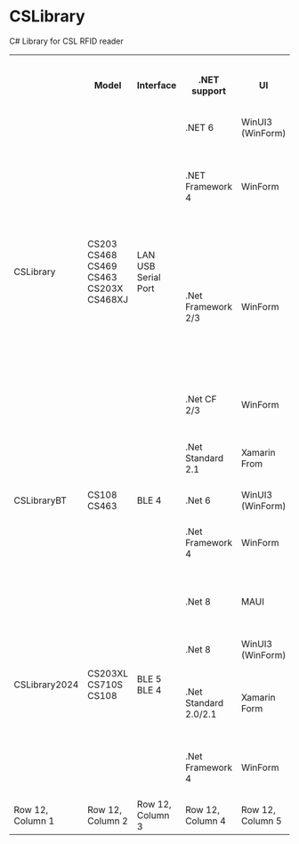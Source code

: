 # CSLibrary
C# Library for CSL RFID reader


<table>
  
  <tr>
    <th></th>
    <th>Model</th>
    <th>Interface</th>
    <th>.NET support</th>
    <th>UI</th>
    <th>OS Platform</th>
    <th>Project Name</th>
    <th>Library File Name</th>
    <th>Example Programs (All apps stored in github</th>
  </tr>
  
  <tr>
    <td rowspan="4">CSLibrary</td>
    <td rowspan="4">CS203<br>CS468<br>CS469<br>CS463<br>CS203X<br>CS468XJ</td>
    <td rowspan="4">LAN<br>USB<br>Serial Port</td>
    <td>.NET 6</td>
    <td>WinUI3 (WinForm)</td>
    <td>Win 10</td>
    <td>CSLibary-NET6</td>
    <td>CSLibrary.DLL</td>
    <td>(WIP)</td>
  </tr>
  
  <tr>
    <td>.NET Framework 4</td>
    <td>WinForm</td>
    <td>Win 7</td>
    <td>CSLibrary-NET4</td>
    <td>CSLibrary.DLL</td>
    <td>CS463-203X-468XJ-PC-Callback-Unified-SDK-App (form 3.1.228)</td>
  </tr>
  
  <tr>
    <td>.Net Framework 2/3</td>
    <td>WinForm</td>
    <td>Win XP</td>
    <td>CSLibrary-NET35<br>CSLibrary-NET2</td>
    <td>CSLibrary.DLL</td>
    <td>CS463-203X-468XJ-PC-Callback-Unified-SDK-App (to 3.1.227)<br>CSL-Multireader-Simple-Demo (Console mode)</td>
  </tr>
  
  <tr>
    <td>.Net CF 2/3</td>
    <td>WinForm</td>
    <td>WinCE</td>
    <td>CSLibrary-NETCF35<br>CSLibrary-NETCF2</td>
    <td>CSLibrary.DLL</td>
    <td>(End of support)</td>
  </tr>
  
  <tr>
    <td rowspan="3">CSLibraryBT</td>
    <td rowspan="3">CS108<br>CS463</td>
    <td rowspan="3">BLE 4</td>
    <td>.Net Standard 2.1</td>
    <td>Xamarin From</td>
    <td>iOS / Android</td>
    <td>CSLibraryBT-NETStandard21</td>
    <td>CSLibrary.DLL</td>
    <td>CS108-Mobile-CSharp-DotNetStd-App-v4</td>
  </tr>
  
  <tr>
    <td>.Net 6</td>
    <td>WinUI3 (WinForm)</td>
    <td>Win 10</td>
    <td>CSLibraryBT-NET6</td>
    <td>CSLibrary.DLL</td>
    <td>(WIP)</td>
  </tr>
  
  <tr>
    <td>.Net Framework 4</td>
    <td>WinForm</td>
    <td>Win 10</td>
    <td>CSLibraryBT-NET4</td>
    <td>CSLibrary.DLL</td>
    <td>CS108-Windows-CSharp-Desktop-Demo</td>
  </tr>
  
  <tr>
    <td rowspan="4">CSLibrary2024</td>
    <td rowspan="4">CS203XL<br>CS710S<br>CS108</td>
    <td rowspan="4">BLE 5<br>BLE 4</td>
    <td>.Net 8</td>
    <td>MAUI</td>
    <td>iOS / Android / UWP</td>
    <td>CSLibrary2024-NET8-MAUI</td>
    <td>CSLibrary2024.NET8.MAUI.DLL</td>
    <td>CS710S-Inventory-MQTT (Android Only)</td>
  </tr>
  
  <tr>
    <td>.Net 8</td>
    <td>WinUI3 (WinForm)</td>
    <td>Win 10</td>
    <td>CSLibrary2024-NET8-DESKTOP</td>
    <td>CSLibrary2024.NET8.DESKTOP.DLL</td>
    <td>(WIP)</td>
  </tr>
  
  <tr>
    <td>.Net Standard 2.0/2.1</td>
    <td>Xamarin Form</td>
    <td>iOS / Android / UWP</td>
    <td>CSLibrary2024-NETStandard</td>
    <td>CSLibrary2024.NETSTD2.DLL</td>
    <td>CS710S-C-Sharp-APP-for-iOS-ANDROID-UWP</td>
  </tr>
  
  <tr>
    <td>.Net Framework 4</td>
    <td>WinForm</td>
    <td>Win 10</td>
    <td>CSLibrary2024-NET4</td>
    <td>CSLibrary2024.NET4.DLL</td>
    <td>CS710S-Windows-CSharp-Desktop-Demo</td>
  </tr>
  
  <tr>
    <td>Row 12, Column 1</td>
    <td>Row 12, Column 2</td>
    <td>Row 12, Column 3</td>
    <td>Row 12, Column 4</td>
    <td>Row 12, Column 5</td>
    <td>Row 12, Column 6</td>
    <td>Row 12, Column 7</td>
  </tr>
</table>
